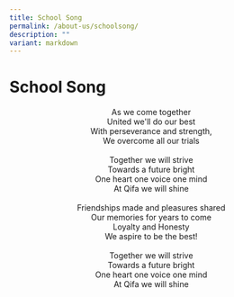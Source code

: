 ```yaml
---
title: School Song
permalink: /about-us/schoolsong/
description: ""
variant: markdown
---
```

School Song
===========



<center>As we come together<br>United we'll do our best<br>With perseverance and strength,<br>We overcome all our trials<br><br>Together we will strive<br>Towards a future bright<br>One heart one voice one mind<br>At Qifa we will shine<br><br>Friendships made and pleasures shared<br>Our memories for years to come<br>Loyalty and Honesty<br>We aspire to be the best!<br><br>Together we will strive<br>Towards a future bright<br>One heart one voice one mind<br>At Qifa we will shine</center>